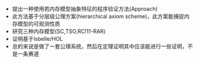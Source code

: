- 提出一种使用若内存模型抽象特征的程序验证方法(Approach)
- 此方法基于分层级公理方案(hierarchical axiom scheme)，此方案能捕捉内存模型的可观测性质
- 研究三种内存模型(SC,TSO,RC!11-RAR)
- 证明基于Isbelle/HOL
- 总的来说是做了一套公理系统，然后在定理证明其中应该能进行一些证明，不是一条赛道